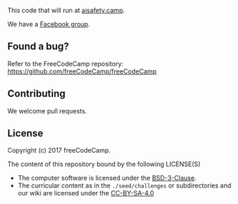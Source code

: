 This code that will run at [aisafety.camp](https://www.aisafety.camp). 

We have a [Facebook group](https://www.facebook.com/groups/AISafetyExcellence/).

Found a bug?
------------
Refer to the FreeCodeCamp repository: https://github.com/freeCodeCamp/freeCodeCamp

Contributing
------------
We welcome pull requests.

License
-------
Copyright (c) 2017 freeCodeCamp.

The content of this repository bound by the following LICENSE(S)
- The computer software is licensed under the [BSD-3-Clause](./LICENSE.md).
- The curricular content as in the `./seed/challenges` or subdirectories and our wiki are licensed under the [CC-BY-SA-4.0](./LICENSE-freeCodeCamp-Curriculum.md)
